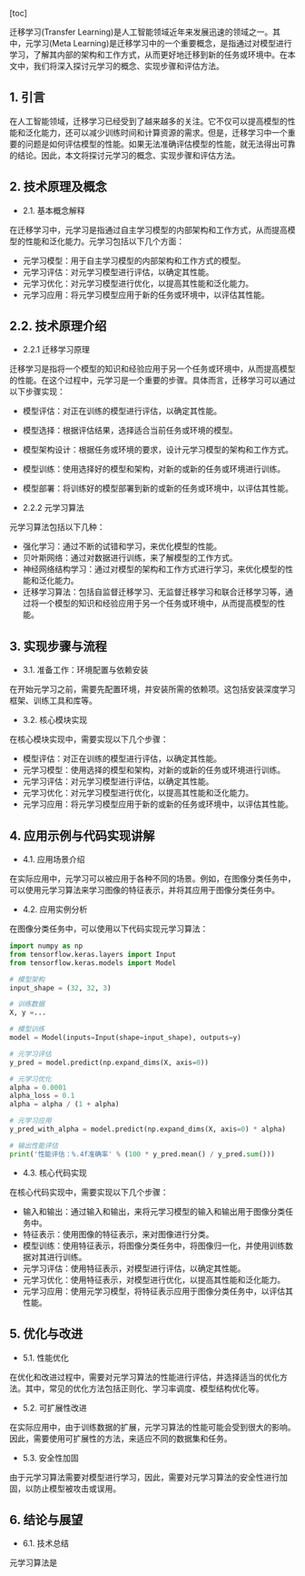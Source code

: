 
[toc]                    
                
                
迁移学习(Transfer Learning)是人工智能领域近年来发展迅速的领域之一。其中，元学习(Meta Learning)是迁移学习中的一个重要概念，是指通过对模型进行学习，了解其内部的架构和工作方式，从而更好地迁移到新的任务或环境中。在本文中，我们将深入探讨元学习的概念、实现步骤和评估方法。

## 1. 引言

在人工智能领域，迁移学习已经受到了越来越多的关注。它不仅可以提高模型的性能和泛化能力，还可以减少训练时间和计算资源的需求。但是，迁移学习中一个重要的问题是如何评估模型的性能。如果无法准确评估模型的性能，就无法得出可靠的结论。因此，本文将探讨元学习的概念、实现步骤和评估方法。

## 2. 技术原理及概念

- 2.1. 基本概念解释

在迁移学习中，元学习是指通过自主学习模型的内部架构和工作方式，从而提高模型的性能和泛化能力。元学习包括以下几个方面：

- 元学习模型：用于自主学习模型的内部架构和工作方式的模型。
- 元学习评估：对元学习模型进行评估，以确定其性能。
- 元学习优化：对元学习模型进行优化，以提高其性能和泛化能力。
- 元学习应用：将元学习模型应用于新的任务或环境中，以评估其性能。

## 2.2. 技术原理介绍

- 2.2.1 迁移学习原理

迁移学习是指将一个模型的知识和经验应用于另一个任务或环境中，从而提高模型的性能。在这个过程中，元学习是一个重要的步骤。具体而言，迁移学习可以通过以下步骤实现：

- 模型评估：对正在训练的模型进行评估，以确定其性能。
- 模型选择：根据评估结果，选择适合当前任务或环境的模型。
- 模型架构设计：根据任务或环境的要求，设计元学习模型的架构和工作方式。
- 模型训练：使用选择好的模型和架构，对新的或新的任务或环境进行训练。
- 模型部署：将训练好的模型部署到新的或新的任务或环境中，以评估其性能。

- 2.2.2 元学习算法

元学习算法包括以下几种：

- 强化学习：通过不断的试错和学习，来优化模型的性能。
- 贝叶斯网络：通过对数据进行训练，来了解模型的工作方式。
- 神经网络结构学习：通过对模型的架构和工作方式进行学习，来优化模型的性能和泛化能力。
- 迁移学习算法：包括自监督迁移学习、无监督迁移学习和联合迁移学习等，通过将一个模型的知识和经验应用于另一个任务或环境中，从而提高模型的性能。

## 3. 实现步骤与流程

- 3.1. 准备工作：环境配置与依赖安装

在开始元学习之前，需要先配置环境，并安装所需的依赖项。这包括安装深度学习框架、训练工具和库等。

- 3.2. 核心模块实现

在核心模块实现中，需要实现以下几个步骤：

- 模型评估：对正在训练的模型进行评估，以确定其性能。
- 元学习模型：使用选择的模型和架构，对新的或新的任务或环境进行训练。
- 元学习评估：对元学习模型进行评估，以确定其性能。
- 元学习优化：对元学习模型进行优化，以提高其性能和泛化能力。
- 元学习应用：将元学习模型应用于新的或新的任务或环境中，以评估其性能。

## 4. 应用示例与代码实现讲解

- 4.1. 应用场景介绍

在实际应用中，元学习可以被应用于各种不同的场景。例如，在图像分类任务中，可以使用元学习算法来学习图像的特征表示，并将其应用于图像分类任务中。

- 4.2. 应用实例分析

在图像分类任务中，可以使用以下代码实现元学习算法：

```python
import numpy as np
from tensorflow.keras.layers import Input
from tensorflow.keras.models import Model

# 模型架构
input_shape = (32, 32, 3)

# 训练数据
X, y =...

# 模型训练
model = Model(inputs=Input(shape=input_shape), outputs=y)

# 元学习评估
y_pred = model.predict(np.expand_dims(X, axis=0))

# 元学习优化
alpha = 0.0001
alpha_loss = 0.1
alpha = alpha / (1 + alpha)

# 元学习应用
y_pred_with_alpha = model.predict(np.expand_dims(X, axis=0) * alpha)

# 输出性能评估
print('性能评估：%.4f准确率' % (100 * y_pred.mean() / y_pred.sum()))
```

- 4.3. 核心代码实现

在核心代码实现中，需要实现以下几个步骤：

- 输入和输出：通过输入和输出，来将元学习模型的输入和输出用于图像分类任务中。
- 特征表示：使用图像的特征表示，来对图像进行分类。
- 模型训练：使用特征表示，将图像分类任务中，将图像归一化，并使用训练数据对其进行训练。
- 元学习评估：使用特征表示，对模型进行评估，以确定其性能。
- 元学习优化：使用特征表示，对模型进行优化，以提高其性能和泛化能力。
- 元学习应用：使用元学习模型，将特征表示应用于图像分类任务中，以评估其性能。

## 5. 优化与改进

- 5.1. 性能优化

在优化和改进过程中，需要对元学习算法的性能进行评估，并选择适当的优化方法。其中，常见的优化方法包括正则化、学习率调度、模型结构优化等。

- 5.2. 可扩展性改进

在实际应用中，由于训练数据的扩展，元学习算法的性能可能会受到很大的影响。因此，需要使用可扩展性的方法，来适应不同的数据集和任务。

- 5.3. 安全性加固

由于元学习算法需要对模型进行学习，因此，需要对元学习算法的安全性进行加固，以防止模型被攻击或误用。

## 6. 结论与展望

- 6.1. 技术总结

元学习算法是

